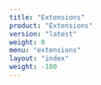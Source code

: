 ```yaml
---
title: "Extensions"
product: "Extensions"
version: "latest"
weight: 0
menu: "extensions"
layout: "index"
weight: -100
---
```


